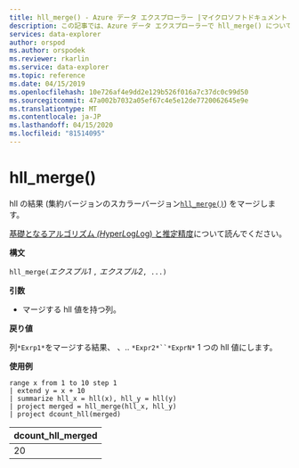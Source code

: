 ```yaml
---
title: hll_merge() - Azure データ エクスプローラー |マイクロソフトドキュメント
description: この記事では、Azure データ エクスプローラーで hll_merge() について説明します。
services: data-explorer
author: orspod
ms.author: orspodek
ms.reviewer: rkarlin
ms.service: data-explorer
ms.topic: reference
ms.date: 04/15/2019
ms.openlocfilehash: 10e726af4e9dd2e129b526f016a7c37dc0c99d50
ms.sourcegitcommit: 47a002b7032a05ef67c4e5e12de7720062645e9e
ms.translationtype: MT
ms.contentlocale: ja-JP
ms.lasthandoff: 04/15/2020
ms.locfileid: "81514095"
---
```

# <a name="hll_merge"></a>hll_merge()

hll の結果 (集約バージョンのスカラーバージョン[`hll_merge()`](hll-merge-aggfunction.md)) をマージします。

[基礎となるアルゴリズム *(H*yper*L*og*L*og) と推定精度](dcount-aggfunction.md#estimation-accuracy)について読んでください。

**構文**

`hll_merge(`*エクスプル1* `,` *エクスプル2*`, ...)`

**引数**

* マージする hll 値を持つ列。

**戻り値**

列`*Exrp1*`をマージする結果、 、.. `*Expr2*``*ExprN*` 1 つの hll 値にします。

**使用例**

```kusto
range x from 1 to 10 step 1 
| extend y = x + 10
| summarize hll_x = hll(x), hll_y = hll(y)
| project merged = hll_merge(hll_x, hll_y)
| project dcount_hll(merged)
```

|dcount_hll_merged|
|---|
|20|